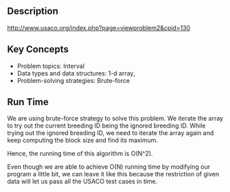 ## Description
http://www.usaco.org/index.php?page=viewproblem2&cpid=130

## Key Concepts
 - Problem topics: Interval
 - Data types and data structures: 1-d array, 
 - Problem-solving strategies: Brute-force


## Run Time
We are using brute-force strategy to solve this problem. 
We iterate the array to try out the current breeding ID being the ignored breeding ID.
While trying out the ignored breeding ID, we need to iterate the array again 
and keep computing the block size and find its maximum.

Hence, the running time of this algorithm is O(N^2).

Even though we are able to achieve O(N) running time by modifying our program a little bit,
we can leave it like this because the restriction of given data will let us pass all the USACO test cases in time.
